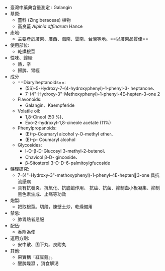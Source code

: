 - 臺灣中藥典含量測定 : Galangin
- 基原:
	-  薑科 (Zingiberaceae) 植物
	-  高良薑 *Alpinia offinarum* Hance 
-  產地:
	-  主要產於廣東、廣西、海南、雲南、台灣等地。==以廣東品質佳==
-  使用部位:
	-  乾燥根莖 
-  性味、歸經:
	-  熱，辛
	- 歸脾、胃經
- 成分
	- ==Diarylheptanoids==:
		-  (5S)-5-Hydroxy-7-(4-hydroxyphenyl)-1-phenyl-3- heptanone、
		- 7-(4"-Hydroxy-3"-Methoxyphenyl)-1-phenyl-4E-hepten-3-one 2
	- Flavonoids:
		-  Galangin、Kaempferide 
	-  Volatile oil:
		-  1,8-Cineol (50 %)、
		- Exo-2-hydroxyl-1,8-cineole acetate (11%) 
	- Phenylpropanoids:
		-  (E)-p-Coumaryl alcohol γ-O-methyl ether、
		-  (E)-p- Coumaryl alcohol 
	- Glycosides:
		-  l-O-β-D-Glucosyl 3-methyl-2-butenol、
		- Chavicol β-D- gincoside、
		- β-Sitosterol 3-O-D-6-palmitoylgfucoside
- 藥理研究: 
	-  7-(4"-Hydroxy-3"-methoxyphenyl)-1-phenyl-4E-hepten3-one 具抗流感病 
	- 具有抗發炎、抗氧化、抗膽鹼作用、 抗癌、抗菌、抑制血小板凝集、抑制黑色素生成、止痛等功效 
- 炮製:
	-  把取根莖。切段，陳壁土炒，乾燥備用 
- 禁忌:
	- 肺胃熱者忌服
- 配伍:
	- 香附為使 
- 運用方劑:
	-  安中散、固下丸、良附丸
-  其他:
	- 果實稱「紅豆蔻」。
	- 醒脾燥濕 ，消食解渴